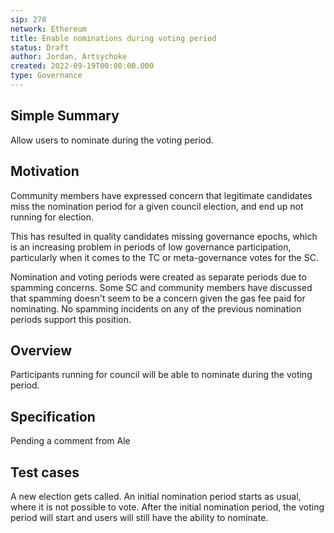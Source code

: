 ```yaml
---
sip: 278
network: Ethereum
title: Enable nominations during voting period
status: Draft
author: Jordan, Artsychoke
created: 2022-09-19T00:00:00.000
type: Governance
---
```


## Simple Summary

Allow users to nominate during the voting period.

## Motivation

Community members have expressed concern that legitimate candidates miss the nomination period for a given council election, and end up not running for election. 

This has resulted in quality candidates missing governance epochs, which is an increasing problem in periods of low governance participation, particularly when it comes to the TC or meta-governance votes for the SC.

Nomination and voting periods were created as separate periods due to spamming concerns. Some SC and community members have discussed that spamming doesn't seem to be a concern given the gas fee paid for nominating. No spamming incidents on any of the previous nomination periods support this position.  

## Overview
Participants running for council will be able to nominate during the voting period. 

## Specification
Pending a comment from Ale

## Test cases
A new election gets called. An initial nomination period starts as usual, where it is not possible to vote. After the initial nomination period, the voting period will start and users will still have the ability to nominate. 

